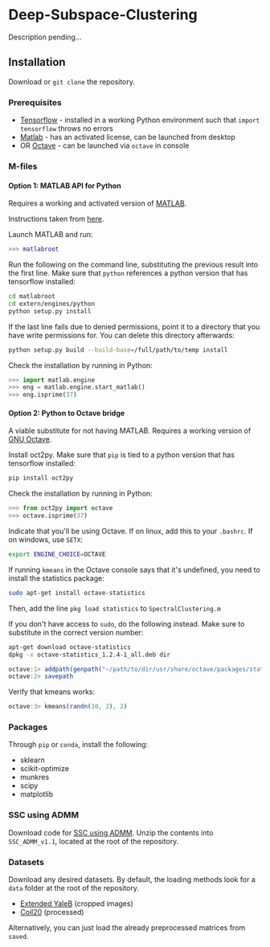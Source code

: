# Deep-Subspace-Clustering
Description pending...

## Installation
Download or ```git clone``` the repository.

### Prerequisites
* [Tensorflow](https://www.tensorflow.org/install/) - installed in a working Python environment such that ```import tensorflow``` throws no errors
* [Matlab](https://www.mathworks.com/help/install/ug/install-mathworks-software.html) - has an activated license, can be launched from desktop
* OR [Octave](https://www.gnu.org/software/octave/#install) - can be launched via ```octave``` in console

### M-files

#### Option 1: MATLAB API for Python
Requires a working and activated version of [MATLAB](https://www.mathworks.com/help/install/ug/install-mathworks-software.html).

Instructions taken from [here](https://www.mathworks.com/help/matlab/matlab_external/install-the-matlab-engine-for-python.html).

Launch MATLAB and run:
```matlab
>>> matlabroot
```

Run the following on the command line, substituting the previous result into the first line. Make sure that ```python``` references a python version that has tensorflow installed:
```bash
cd matlabroot
cd extern/engines/python
python setup.py install
```
If the last line fails due to denied permissions, point it to a directory that you have write permissions for. You can delete this directory afterwards:
```bash
python setup.py build --build-base=/full/path/to/temp install
```

Check the installation by running in Python:
```python
>>> import matlab.engine
>>> eng = matlab.engine.start_matlab()
>>> eng.isprime(37)
``` 

#### Option 2: Python to Octave bridge
A viable substitute for not having MATLAB. Requires a working version of [GNU Octave](https://www.gnu.org/software/octave/#install).

Install oct2py. Make sure that ```pip``` is tied to a python version that has tensorflow installed:
```bash
pip install oct2py
```

Check the installation by running in Python:
```python
>>> from oct2py import octave
>>> octave.isprime(37)
```

Indicate that you'll be using Octave. If on linux, add this to your ```.bashrc```. If on windows, use ```SETX```:
```bash
export ENGINE_CHOICE=OCTAVE
```

If running ```kmeans``` in the Octave console says that it's undefined, you need to install the statistics package:
```bash
sudo apt-get install octave-statistics
```
Then, add the line ```pkg load statistics``` to ```SpectralClustering.m```

If you don't have access to ```sudo```, do the following instead. Make sure to substitute in the correct version number:
```bash
apt-get download octave-statistics
dpkg -x octave-statistics_1.2.4-1_all.deb dir
```
```octave
octave:1> addpath(genpath("~/path/to/dir/usr/share/octave/packages/statistics-1.2.4"))
octave:2> savepath
```

Verify that kmeans works:
```octave
octave:3> kmeans(randn(10, 2), 2)
```

### Packages
Through ```pip``` or ```conda```, install the following:
* sklearn
* scikit-optimize
* munkres
* scipy
* matplotlib

### SSC using ADMM
Download code for [SSC using ADMM](http://vision.jhu.edu/code/). Unzip the contents into ```SSC_ADMM_v1.1```, located at the root of the repository.

### Datasets
Download any desired datasets. By default, the loading methods look for a ```data``` folder at the root of the repository.
* [Extended YaleB](http://vision.ucsd.edu/~leekc/ExtYaleDatabase/ExtYaleB.html) (cropped images)
* [Coil20](http://www.cs.columbia.edu/CAVE/software/softlib/coil-20.php) (processed)

Alternatively, you can just load the already preprocessed matrices from ```saved```.
